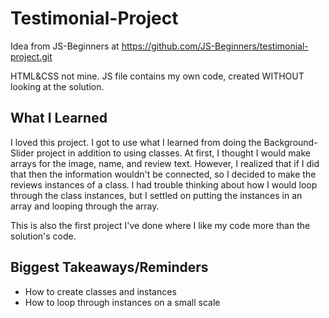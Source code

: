 # Testimonial-Project
Idea from JS-Beginners at https://github.com/JS-Beginners/testimonial-project.git

HTML&CSS not mine. JS file contains my own code, created WITHOUT looking at the solution.

## What I Learned

I loved this project. I got to use what I learned from doing the Background-Slider project in addition to using classes. At first, I thought I would make arrays for the image, name, and review text. However, I realized that if I did that then the information wouldn't be connected, so I decided to make the reviews instances of a class. I had trouble thinking about how I would loop through the class instances, but I settled on putting the instances in an array and looping through the array.

This is also the first project I've done where I like my code more than the solution's code.

## Biggest Takeaways/Reminders
- How to create classes and instances
- How to loop through instances on a small scale
